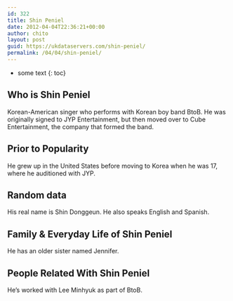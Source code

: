 ```yaml
---
id: 322
title: Shin Peniel
date: 2012-04-04T22:36:21+00:00
author: chito
layout: post
guid: https://ukdataservers.com/shin-peniel/
permalink: /04/04/shin-peniel/
---
```


* some text
{: toc}


## Who is  Shin Peniel
                  
                  
                  
Korean-American singer who performs with Korean boy band BtoB. He was originally signed to JYP Entertainment, but then moved over to Cube Entertainment, the company that formed the band.
                  
                
                
                
## Prior to Popularity 
                  
                  
                  
He grew up in the United States before moving to Korea when he was 17, where he auditioned with JYP.
                  
                
                
                
## Random data 
                  
                  
                  
His real name is Shin Donggeun. He also speaks English and Spanish.
                  
                
                
                
## Family & Everyday Life of Shin Peniel
                  
                  
                  
He has an older sister named Jennifer.
                  
                
                
                
## People Related With  Shin Peniel
                  
                  
                  
He&#8217;s worked with Lee Minhyuk as part of BtoB.
                  
                
              
            
          
          
          
    
    
  
